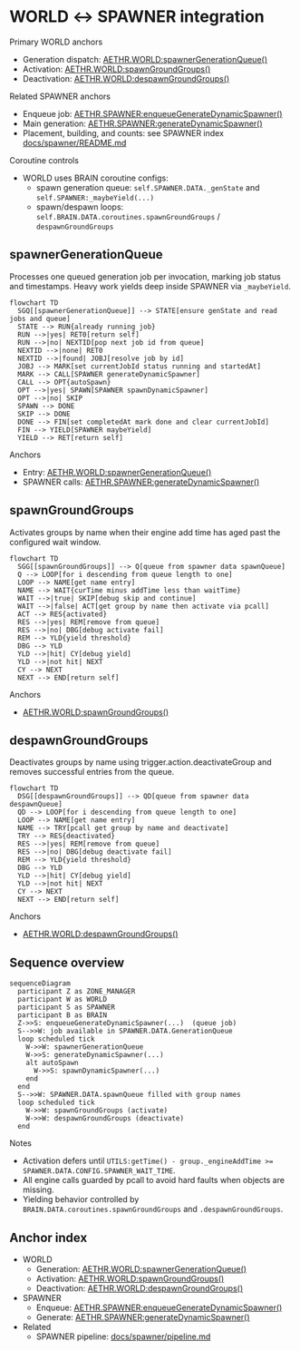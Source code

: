 # WORLD ↔ SPAWNER integration

Primary WORLD anchors
- Generation dispatch: [AETHR.WORLD:spawnerGenerationQueue()](dev/WORLD.lua:801)
- Activation: [AETHR.WORLD:spawnGroundGroups()](dev/WORLD.lua:538)
- Deactivation: [AETHR.WORLD:despawnGroundGroups()](dev/WORLD.lua:590)

Related SPAWNER anchors
- Enqueue job: [AETHR.SPAWNER:enqueueGenerateDynamicSpawner()](dev/SPAWNER.lua:520)
- Main generation: [AETHR.SPAWNER:generateDynamicSpawner()](dev/SPAWNER.lua:563)
- Placement, building, and counts: see SPAWNER index [docs/spawner/README.md](docs/spawner/README.md)

Coroutine controls
- WORLD uses BRAIN coroutine configs:
  - spawn generation queue: `self.SPAWNER.DATA._genState` and `self.SPAWNER:_maybeYield(...)`
  - spawn/despawn loops: `self.BRAIN.DATA.coroutines.spawnGroundGroups` / `despawnGroundGroups`

## spawnerGenerationQueue

Processes one queued generation job per invocation, marking job status and timestamps. Heavy work yields deep inside SPAWNER via `_maybeYield`.

```mermaid
flowchart TD
  SGQ[[spawnerGenerationQueue]] --> STATE[ensure genState and read jobs and queue]
  STATE --> RUN{already running job}
  RUN -->|yes| RET0[return self]
  RUN -->|no| NEXTID[pop next job id from queue]
  NEXTID -->|none| RET0
  NEXTID -->|found| JOBJ[resolve job by id]
  JOBJ --> MARK[set currentJobId status running and startedAt]
  MARK --> CALL[SPAWNER generateDynamicSpawner]
  CALL --> OPT{autoSpawn}
  OPT -->|yes| SPAWN[SPAWNER spawnDynamicSpawner]
  OPT -->|no| SKIP
  SPAWN --> DONE
  SKIP --> DONE
  DONE --> FIN[set completedAt mark done and clear currentJobId]
  FIN --> YIELD[SPAWNER maybeYield]
  YIELD --> RET[return self]
```

Anchors
- Entry: [AETHR.WORLD:spawnerGenerationQueue()](dev/WORLD.lua:801)
- SPAWNER calls: [AETHR.SPAWNER:generateDynamicSpawner()](dev/SPAWNER.lua:563)

## spawnGroundGroups

Activates groups by name when their engine add time has aged past the configured wait window.

```mermaid
flowchart TD
  SGG[[spawnGroundGroups]] --> Q[queue from spawner data spawnQueue]
  Q --> LOOP[for i descending from queue length to one]
  LOOP --> NAME[get name entry]
  NAME --> WAIT{curTime minus addTime less than waitTime}
  WAIT -->|true| SKIP[debug skip and continue]
  WAIT -->|false| ACT[get group by name then activate via pcall]
  ACT --> RES{activated}
  RES -->|yes| REM[remove from queue]
  RES -->|no| DBG[debug activate fail]
  REM --> YLD{yield threshold}
  DBG --> YLD
  YLD -->|hit| CY[debug yield]
  YLD -->|not hit| NEXT
  CY --> NEXT
  NEXT --> END[return self]
```

Anchors
- [AETHR.WORLD:spawnGroundGroups()](dev/WORLD.lua:538)

## despawnGroundGroups

Deactivates groups by name using trigger.action.deactivateGroup and removes successful entries from the queue.

```mermaid
flowchart TD
  DSG[[despawnGroundGroups]] --> QD[queue from spawner data despawnQueue]
  QD --> LOOP[for i descending from queue length to one]
  LOOP --> NAME[get name entry]
  NAME --> TRY[pcall get group by name and deactivate]
  TRY --> RES{deactivated}
  RES -->|yes| REM[remove from queue]
  RES -->|no| DBG[debug deactivate fail]
  REM --> YLD{yield threshold}
  DBG --> YLD
  YLD -->|hit| CY[debug yield]
  YLD -->|not hit| NEXT
  CY --> NEXT
  NEXT --> END[return self]
```

Anchors
- [AETHR.WORLD:despawnGroundGroups()](dev/WORLD.lua:590)

## Sequence overview

```mermaid
sequenceDiagram
  participant Z as ZONE_MANAGER
  participant W as WORLD
  participant S as SPAWNER
  participant B as BRAIN
  Z->>S: enqueueGenerateDynamicSpawner(...)  (queue job) 
  S-->>W: job available in SPAWNER.DATA.GenerationQueue
  loop scheduled tick
    W->>W: spawnerGenerationQueue
    W->>S: generateDynamicSpawner(...)
    alt autoSpawn
      W->>S: spawnDynamicSpawner(...)
    end
  end
  S-->>W: SPAWNER.DATA.spawnQueue filled with group names
  loop scheduled tick
    W->>W: spawnGroundGroups (activate)
    W->>W: despawnGroundGroups (deactivate)
  end
```

Notes
- Activation defers until `UTILS:getTime() - group._engineAddTime >= SPAWNER.DATA.CONFIG.SPAWNER_WAIT_TIME`.
- All engine calls guarded by pcall to avoid hard faults when objects are missing.
- Yielding behavior controlled by `BRAIN.DATA.coroutines.spawnGroundGroups` and `.despawnGroundGroups`.

## Anchor index

- WORLD
  - Generation: [AETHR.WORLD:spawnerGenerationQueue()](dev/WORLD.lua:801)
  - Activation: [AETHR.WORLD:spawnGroundGroups()](dev/WORLD.lua:538)
  - Deactivation: [AETHR.WORLD:despawnGroundGroups()](dev/WORLD.lua:590)
- SPAWNER
  - Enqueue: [AETHR.SPAWNER:enqueueGenerateDynamicSpawner()](dev/SPAWNER.lua:520)
  - Generate: [AETHR.SPAWNER:generateDynamicSpawner()](dev/SPAWNER.lua:563)
- Related
  - SPAWNER pipeline: [docs/spawner/pipeline.md](docs/spawner/pipeline.md)